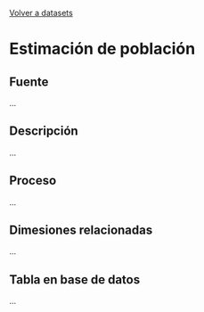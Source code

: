[Volver a datasets](../datasets.md)

# Estimación de población

## Fuente
...

## Descripción
...

## Proceso
...

## Dimesiones relacionadas
...

## Tabla en base de datos
...


